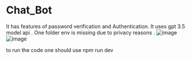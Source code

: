 # Chat_Bot
It has features of password verification and Authentication.
It uses gpt 3.5 model api .
One folder env is missing due to privacy reasons .
![image](https://github.com/Abhishekshahi12/Chat_Bot/assets/103334623/0fe9299b-8ae1-4865-8607-329fcaf8a48a)
![image](https://github.com/Abhishekshahi12/Chat_Bot/assets/103334623/365f726d-e63a-4ce9-a4cd-8ad6a7488c29)

to run the code one should use
npm run dev

